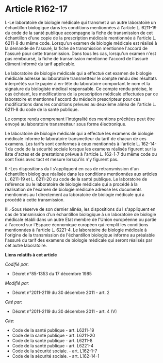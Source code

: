 # Article R162-17

I.-Le laboratoire de biologie médicale qui transmet à un autre laboratoire un échantillon biologique dans les conditions
mentionnées à l'article L. 6211-19 du code de la santé publique accompagne la fiche de transmission de cet échantillon d'une
copie de la prescription médicale mentionnée à l'article L. 6211-8 du même code. Lorsqu'un examen de biologie médicale est
réalisé à la demande de l'assuré, la fiche de transmission mentionne l'accord de l'assuré pour cette transmission. Dans tous
les cas, lorsqu'un examen n'est pas remboursé, la fiche de transmission mentionne l'accord de l'assuré dûment informé du
tarif applicable. 

Le laboratoire de biologie médicale qui a effectué cet examen de biologie médicale adresse au laboratoire transmetteur le
compte rendu des résultats interprétés sur le papier à en-tête du laboratoire comportant le nom et la signature du biologiste
médical responsable. Ce compte rendu précise, le cas échéant, les modifications de la prescription médicale effectuées par ce
laboratoire et mentionne l'accord du médecin prescripteur pour ces modifications dans les conditions prévues au deuxième
alinéa de l'article L. 6211-8 du code de la santé publique. 

Le compte rendu comprenant l'intégralité des mentions précitées peut être envoyé au laboratoire transmetteur sous forme
électronique. 

Le laboratoire de biologie médicale qui a effectué les examens de biologie médicale informe le laboratoire transmetteur du
tarif de chacun de ces examens. Les tarifs sont conformes à ceux mentionnés à l'article L. 162-14-1 du code de la sécurité
sociale lorsque les examens réalisés figurent sur la liste d'actes et de prestations prévue à l'article L. 162-1-7 du même
code ou sont fixés avec tact et mesure lorsqu'ils n'y figurent pas. 

II.-Les dispositions du I s'appliquent en cas de retransmission d'un échantillon biologique réalisée dans les conditions
mentionnées aux articles L. 6211-19 et L. 6211-20 du code de la santé publique. Le laboratoire de référence ou le laboratoire
de biologie médicale qui a procédé à la réalisation de l'examen de biologie médicale adresse les documents mentionnés au I
directement au laboratoire de biologie médicale qui a procédé à cette transmission. 

III.-Sous réserve de son dernier alinéa, les dispositions du I s'appliquent en cas de transmission d'un échantillon
biologique à un laboratoire de biologie médicale établi dans un autre Etat membre de l'Union européenne ou partie à l'accord
sur l'Espace économique européen qui remplit les conditions mentionnées à l'article L. 6221-4. Le laboratoire de biologie
médicale à l'origine de la transmission de l'échantillon biologique informe au préalable l'assuré du tarif des examens de
biologie médicale qui seront réalisés par cet autre laboratoire.

**Liens relatifs à cet article**

_Codifié par_:

  - Décret n°85-1353 du 17 décembre 1985

_Modifié par_:

  - Décret n°2011-2119 du 30 décembre 2011 - art. 2

_Cité par_:

  - Décret n°2011-2119 du 30 décembre 2011 - art. 4 (V)

_Cite_:

  - Code de la santé publique - art. L6211-19
  - Code de la santé publique - art. L6211-20
  - Code de la santé publique - art. L6211-8
  - Code de la santé publique - art. L6221-4
  - Code de la sécurité sociale. - art. L162-1-7
  - Code de la sécurité sociale. - art. L162-14-1
